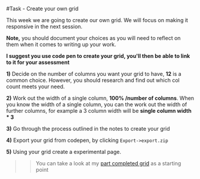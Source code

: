 #Task - Create your own grid 

This week we are going to create our own grid.  We will focus on making it responsive in the next session. 

**Note,** you should document your choices as you will need to reflect on them when it comes to writing up your work. 

**I suggest you use code pen to create your grid, you'll then be able to link to it for your assessment**

**1)** Decide on the number of columns you want your grid to have, **12** is a common choice. However, you should research and find out which col count meets your need. 

**2)** Work out the width of a single column, **100% /number of columns**. When you know the width of a single column, you can the work out the width of further columns, for example a 3 column width will be **single column width * 3**


**3)** Go through the process outlined in the notes to create your grid


**4)**  Export your grid from codepen, by clicking `Export->export.zip`

**5)** Using your grid create a experimental page. 

>> You can take a look at my [part completed grid](https://codepen.io/joeappleton18/pen/WGgZXO) as a starting point



